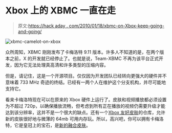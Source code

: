 # Xbox 上的 XBMC 一直在走

> 原文:[https://hack aday . com/2010/01/18/xbmc-on-Xbox-keep-going-and-going/](https://hackaday.com/2010/01/18/xbmc-on-xbox-keeps-going-and-going/)

![](../Images/0d8b2b671cb969a0164a1fc31b7a2372.png "xbmc-camelot-on-xbox")

众所周知，XBMC 刚刚发布了卡梅洛特 9.11 版本。许多人不知道的是，在两个版本之前，X 的开发就已经停止了。也就是说，Team-XBMC 不再为该平台正式开发，因为它无法处理真高清和许多类型的压缩内容。

但是，请记住，这是一个开源项目。仅仅因为开发团队已经转向更强大的硬件并不意味着 733 MHz 奇迹的终结。已经有一两个人在维护这个分支机构，并尽可能地支持它。

看来卡梅洛特现在可以在原来的 Xbox 硬件上运行了。皮肤和视频播放都必须设置为不超过 720p，以确保播放流畅，但考虑到所有正在播放的视频仍需要升级才能达到该分辨率，这并不是一个很大的缺点。还有一个[Xbox 友好皮肤](http://code.google.com/p/xbmc-xbox-skins/)的仓库，允许新的皮肤很好地与微薄的 64mb 可用内存玩。所以，高兴吧，你可以拥有卡梅洛特，它是皇冠上的宝石，是[新的融合皮肤](http://xbmc.org/skins/confluence/)。